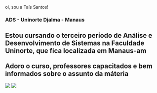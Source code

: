 oi, sou a Taís Santos!

<h3>ADS - Uninorte Djalma - Manaus</h3>
<h2>Estou cursando o terceiro período de Análise e Desenvolvimento de Sistemas na Faculdade Uninorte, que fica localizada em Manaus-am<br><br>Adoro o curso, professores capacitados e bem informados sobre o assunto da máteria</h2>

<img src="https://encrypted-tbn0.gstatic.com/images?q=tbn:ANd9GcRIBz0Bb97qJ3hwgfDwxh8xKXuF0cSknyh9najx4ARTsejRDEbu0KPNq6NL9yzocC47AY4&usqp=CAU">
<img src="https://images.sftcdn.net/images/t_app-icon-m/p/917c77e8-96d1-11e6-8453-00163ed833e7/3780880766/mysql-com-icon.png">


